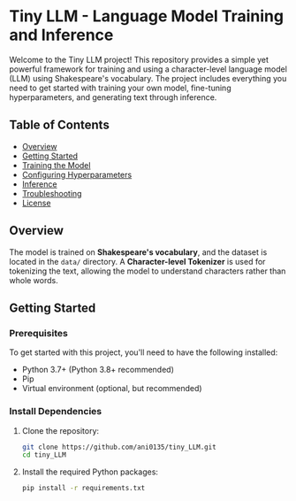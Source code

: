 # Tiny LLM - Language Model Training and Inference

Welcome to the Tiny LLM project! This repository provides a simple yet powerful framework for training and using a character-level language model (LLM) using Shakespeare's vocabulary. The project includes everything you need to get started with training your own model, fine-tuning hyperparameters, and generating text through inference.

## Table of Contents
- [Overview](#overview)
- [Getting Started](#getting-started)
- [Training the Model](#training-the-model)
- [Configuring Hyperparameters](#configuring-hyperparameters)
- [Inference](#inference)
- [Troubleshooting](#troubleshooting)
- [License](#license)

## Overview

The model is trained on **Shakespeare's vocabulary**, and the dataset is located in the `data/` directory. A **Character-level Tokenizer** is used for tokenizing the text, allowing the model to understand characters rather than whole words.

## Getting Started

### Prerequisites

To get started with this project, you'll need to have the following installed:

- Python 3.7+ (Python 3.8+ recommended)
- Pip
- Virtual environment (optional, but recommended)

### Install Dependencies

1. Clone the repository:

   ```bash
   git clone https://github.com/ani0135/tiny_LLM.git
   cd tiny_LLM
2. Install the required Python packages:
    ``` bash
    pip install -r requirements.txt
